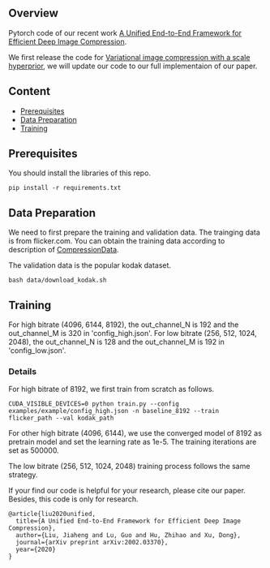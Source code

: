 
## Overview
Pytorch code of our recent work [A Unified End-to-End Framework for Efficient Deep Image Compression](https://arxiv.org/abs/2002.03370).

We first release the code for [Variational image compression with a scale hyperprior](https://arxiv.org/abs/1802.01436),
we will update our code to our full implementaion of our paper.


## Content

- [Prerequisites](#prerequisites)
- [Data Preparation](#data-preparation)
- [Training](#training)

## Prerequisites

You should install the libraries of this repo.

```
pip install -r requirements.txt
```

## Data Preparation

We need to first prepare the training and validation data.
The trainging data is from flicker.com.
You can obtain the training data according to description of [CompressionData](https://github.com/liujiaheng/CompressionData).

The validation data is the popular kodak dataset.
```
bash data/download_kodak.sh
```

## Training 

For high bitrate (4096, 6144, 8192), the out_channel_N is 192 and the out_channel_M is 320 in 'config_high.json'.
For low bitrate (256, 512, 1024, 2048), the out_channel_N is 128 and the out_channel_M is 192 in 'config_low.json'.

### Details
For high bitrate of 8192, we first train from scratch as follows.

```
CUDA_VISIBLE_DEVICES=0 python train.py --config examples/example/config_high.json -n baseline_8192 --train flicker_path --val kodak_path
```
For other high bitrate (4096, 6144), we use the converged model of 8192 as pretrain model and set the learning rate as 1e-5.
The training iterations are set as 500000.

The low bitrate (256, 512, 1024, 2048) training process follows the same strategy.

If your find our code is helpful for your research, please cite our paper.
Besides, this code is only for research.
```
@article{liu2020unified,
  title={A Unified End-to-End Framework for Efficient Deep Image Compression},
  author={Liu, Jiaheng and Lu, Guo and Hu, Zhihao and Xu, Dong},
  journal={arXiv preprint arXiv:2002.03370},
  year={2020}
}
```
